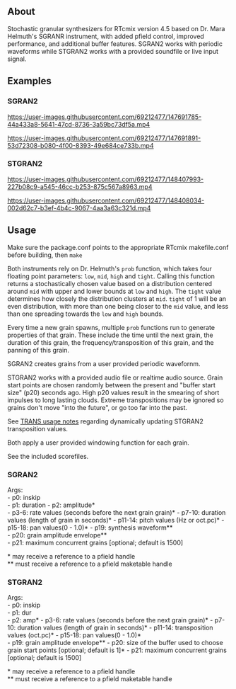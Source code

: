 ## About
Stochastic granular synthesizers for RTcmix version 4.5 based on Dr. Mara Helmuth's SGRANR instrument, with added pfield control, improved performance, and additional buffer features.  SGRAN2 works with periodic waveforms while STGRAN2 works with a provided soundfile or live input signal.

## Examples
### SGRAN2

https://user-images.githubusercontent.com/69212477/147691785-44a433a8-5641-47cd-8736-3a59bc73df5a.mp4

https://user-images.githubusercontent.com/69212477/147691891-53d72308-b080-4f00-8393-49e684ce733b.mp4

### STGRAN2

https://user-images.githubusercontent.com/69212477/148407993-227b08c9-a545-46cc-b253-875c567a8963.mp4

https://user-images.githubusercontent.com/69212477/148408034-002d62c7-b3ef-4b4c-9067-4aa3a63c321d.mp4



## Usage

Make sure the package.conf points to the appropriate RTcmix makefile.conf before building, then `make`

Both instruments rely on Dr. Helmuth's `prob` function, which takes four floating point parameters: `low`, `mid`, `high` and `tight`.  Calling this function returns a stochastically chosen value based on a distribution centered around `mid` with upper and lower bounds at `low` and `high`.  The `tight` value determines how closely the distribution clusters at `mid`.  `tight` of 1 will be an even distribution, with more than one being closer to the `mid` value, and less than one spreading towards the `low` and `high` bounds.

Every time a new grain spawns, multiple `prob` functions run to generate properties of that grain.  These include the time until the next grain, the duration of this grain, the frequency/transposition of this grain, and the panning of this grain.

SGRAN2 creates grains from a user provided periodic wavefornm.

STGRAN2 works with a provided audio file or realtime audio source.  Grain start points are chosen randomly between the present and "buffer start size" (p20) seconds ago.  High p20 values result in the smearing of short impulses to long lasting clouds.  Extreme transpositions may be ignored so grains don't move "into the future", or go too far into the past.

See [TRANS usage notes](http://rtcmix.org/reference/instruments/TRANS.php#usage_notes) regarding dynamically updating STGRAN2 transposition values.

Both apply a user provided windowing function for each grain.

See the included scorefiles.

### SGRAN2

Args:  
    - p0: inskip  
    - p1: duration
    - p2: amplitude*  
    - p3-6: rate values (seconds before the next grain grain)* 
    - p7-10: duration values (length of grain in seconds)*
    - p11-14: pitch values (Hz or oct.pc)*
    - p15-18: pan values(0 - 1.0)* 
    - p19: synthesis waveform**  
    - p20: grain amplitude envelope**  
    - p21: maximum concurrent grains [optional; default is 1500]
    
\* may receive a reference to a pfield handle  
\*\* must receive a reference to a pfield maketable handle  


### STGRAN2

Args:  
    - p0: inskip  
    - p1: dur  
    - p2: amp* 
    - p3-6: rate values (seconds before the next grain grain)* 
    - p7-10: duration values (length of grain in seconds)*
    - p11-14: transposition values (oct.pc)*
    - p15-18: pan values(0 - 1.0)*  
    - p19: grain amplitude envelope**
    - p20: size of the buffer used to choose grain start points [optional; default is 1]*
    - p21: maximum concurrent grains [optional; default is 1500]
    
\* may receive a reference to a pfield handle  
\*\* must receive a reference to a pfield maketable handle